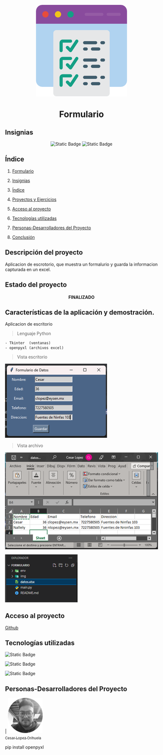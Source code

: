 <p align="center">
<img src="./img/form.png"
 width="300">
</p>

<h1 align="center" id="formulario">Formulario</h1>

## Insignias

<section align="center">

![Static Badge](https://img.shields.io/badge/Plataforma-YouTube-red)
![Static Badge](https://img.shields.io/badge/Practica-Tkinter-yellow)

</section>

## Índice

1. [Formulario](#formulario)

2. [Insignias](#insignias)

3. [Índice](#índice)

4. [Proyectos y Ejercicios](#descripción-del-proyecto)

5. [Acceso al proyecto](#acceso-proyecto)

6. [Tecnologías utilizadas](#tecnologías-utilizadas)

7. [Personas-Desarrolladores del Proyecto](#personas-desarrolladores)

8. [Conclusión](#conclusión)

## Descripción del proyecto

Aplicacion de escrotorio, que muestra un formalurio y guarda la informacion capturada en un excel.

## Estado del proyecto

<h4 align="center">
FINALIZADO
</h4>

## Características de la aplicación y demostración.

Aplicacion de escritorio

> Lenguaje Python

    - Tkinter  (ventanas)
    - openpyxl (archivos excel)

> Vista escritorio

![alt text](img/image.png)

> Vista archivo

![alt text](img/image2.png)

![alt text](img/image3.png)

## Acceso al proyecto

[Github](https://github.com/Chinicuil87/programacionpython/tree/main/formulario)

## Tecnologías utilizadas

![Static Badge](https://img.shields.io/badge/IDE-VSC-blue)

![Static Badge](https://img.shields.io/badge/LENGUAJE-PYTHON-yellow)

![Static Badge](https://img.shields.io/badge/PYTHON-3.12-red)

## Personas-Desarrolladores del Proyecto

| [<img src="./img/chinicuil.png" width=115><br><sub>Cesar Lopez Orihuela</sub>](https://github.com/Chinicuil87)

pip install openpyxl
